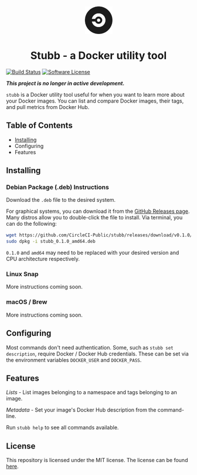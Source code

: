 <div align="center">
	<p>
		<a href="https://circleci.com">
			<img alt="CircleCI" src="img/circleci-logo.svg" width="75" />
		</a>
	</p>
	<h1>Stubb - a Docker utility tool</h1>
</div>

[![Build Status](https://circleci.com/gh/CircleCI-Public/stubb.svg?style=shield)](https://circleci.com/gh/CircleCI-Public/stubb) [![Software License](https://img.shields.io/badge/license-MIT-blue.svg)](https://raw.githubusercontent.com/CircleCI-Public/stubb/master/LICENSE)

***This project is no longer in active development.***

`stubb` is a Docker utility tool useful for when you want to learn more about your Docker images.
You can list and compare Docker images, their tags, and pull metrics from Docker Hub.


## Table of Contents

- [Installing](#installing)
- Configuring
- Features


## Installing

### Debian Package (.deb) Instructions

Download the `.deb` file to the desired system.

For graphical systems, you can download it from the [GitHub Releases page][gh-releases].
Many distros allow you to double-click the file to install.
Via terminal, you can do the following:

```bash
wget https://github.com/CircleCI-Public/stubb/releases/download/v0.1.0/stubb_0.1.0_amd64.deb
sudo dpkg -i stubb_0.1.0_amd64.deb
```

`0.1.0` and `amd64` may need to be replaced with your desired version and CPU architecture respectively.

### Linux Snap

More instructions coming soon.

### macOS / Brew

More instructions coming soon.


## Configuring

Most commands don't need authentication.
Some, such as `stubb set description`, require Docker / Docker Hub credentials.
These can be set via the environment variables `DOCKER_USER` and `DOCKER_PASS`.


## Features

*Lists* - List images belonging to a namespace and tags belonging to an image.

*Metadata* - Set your image's Docker Hub description from the command-line.

Run `stubb help` to see all commands available.


## License

This repository is licensed under the MIT license.
The license can be found [here](./LICENSE).



[gh-releases]: https://github.com/CircleCI-Public/stubb/releases
